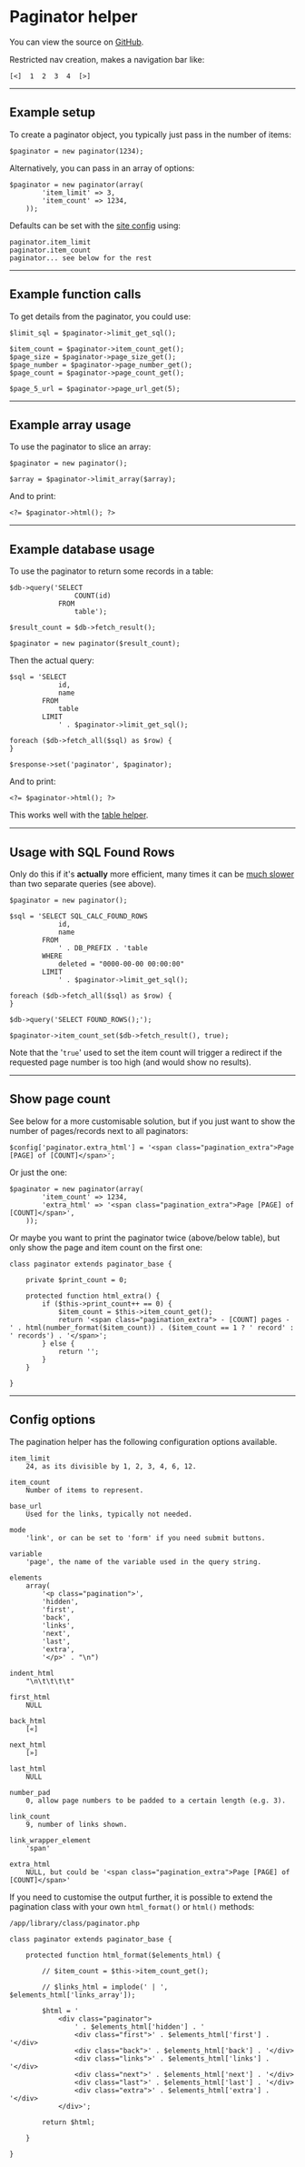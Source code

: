 
# Paginator helper

You can view the source on [GitHub](https://github.com/craigfrancis/framework/blob/master/framework/0.1/library/class/paginator.php).

Restricted nav creation, makes a navigation bar like:

	[<]  1  2  3  4  [>]

---

## Example setup

To create a paginator object, you typically just pass in the number of items:

	$paginator = new paginator(1234);

Alternatively, you can pass in an array of options:

	$paginator = new paginator(array(
			'item_limit' => 3,
			'item_count' => 1234,
		));

Defaults can be set with the [site config](../../doc/setup/config.md) using:

	paginator.item_limit
	paginator.item_count
	paginator... see below for the rest

---

## Example function calls

To get details from the paginator, you could use:

	$limit_sql = $paginator->limit_get_sql();

	$item_count = $paginator->item_count_get();
	$page_size = $paginator->page_size_get();
	$page_number = $paginator->page_number_get();
	$page_count = $paginator->page_count_get();

	$page_5_url = $paginator->page_url_get(5);

---

## Example array usage

To use the paginator to slice an array:

	$paginator = new paginator();

	$array = $paginator->limit_array($array);

And to print:

	<?= $paginator->html(); ?>

---

## Example database usage

To use the paginator to return some records in a table:

	$db->query('SELECT
					COUNT(id)
				FROM
					table');

	$result_count = $db->fetch_result();

	$paginator = new paginator($result_count);

Then the actual query:

	$sql = 'SELECT
				id,
				name
			FROM
				table
			LIMIT
				' . $paginator->limit_get_sql();

	foreach ($db->fetch_all($sql) as $row) {
	}

	$response->set('paginator', $paginator);

And to print:

	<?= $paginator->html(); ?>

This works well with the [table helper](../../doc/helpers/table.md).

---

## Usage with SQL Found Rows

Only do this if it's **actually** more efficient, many times it can be [much slower](http://stackoverflow.com/q/186588) than two separate queries (see above).

	$paginator = new paginator();

	$sql = 'SELECT SQL_CALC_FOUND_ROWS
				id,
				name
			FROM
				' . DB_PREFIX . 'table
			WHERE
				deleted = "0000-00-00 00:00:00"
			LIMIT
				' . $paginator->limit_get_sql();

	foreach ($db->fetch_all($sql) as $row) {
	}

	$db->query('SELECT FOUND_ROWS();');

	$paginator->item_count_set($db->fetch_result(), true);

Note that the '`true`' used to set the item count will trigger a redirect if the requested page number is too high (and would show no results).

---

## Show page count

See below for a more customisable solution, but if you just want to show the number of pages/records next to all paginators:

	$config['paginator.extra_html'] = '<span class="pagination_extra">Page [PAGE] of [COUNT]</span>';

Or just the one:

	$paginator = new paginator(array(
			'item_count' => 1234,
			'extra_html' => '<span class="pagination_extra">Page [PAGE] of [COUNT]</span>',
		));

Or maybe you want to print the paginator twice (above/below table), but only show the page and item count on the first one:

	class paginator extends paginator_base {

		private $print_count = 0;

		protected function html_extra() {
			if ($this->print_count++ == 0) {
				$item_count = $this->item_count_get();
				return '<span class="pagination_extra"> - [COUNT] pages - ' . html(number_format($item_count)) . ($item_count == 1 ? ' record' : ' records') . '</span>';
			} else {
				return '';
			}
		}

	}

---

## Config options

The pagination helper has the following configuration options available.

	item_limit
		24, as its divisible by 1, 2, 3, 4, 6, 12.

	item_count
		Number of items to represent.

	base_url
		Used for the links, typically not needed.

	mode
		'link', or can be set to 'form' if you need submit buttons.

	variable
		'page', the name of the variable used in the query string.

	elements
		array(
			'<p class="pagination">',
			'hidden',
			'first',
			'back',
			'links',
			'next',
			'last',
			'extra',
			'</p>' . "\n")

	indent_html
		"\n\t\t\t\t"

	first_html
		NULL

	back_html
		[«]

	next_html
		[»]

	last_html
		NULL

	number_pad
		0, allow page numbers to be padded to a certain length (e.g. 3).

	link_count
		9, number of links shown.

	link_wrapper_element
		'span'

	extra_html
		NULL, but could be '<span class="pagination_extra">Page [PAGE] of [COUNT]</span>'

If you need to customise the output further, it is possible to extend the pagination class with your own `html_format()` or `html()` methods:

	/app/library/class/paginator.php

	class paginator extends paginator_base {

		protected function html_format($elements_html) {

			// $item_count = $this->item_count_get();

			// $links_html = implode(' | ', $elements_html['links_array']);

			$html = '
				<div class="paginator">
					' . $elements_html['hidden'] . '
					<div class="first">' . $elements_html['first'] . '</div>
					<div class="back">' . $elements_html['back'] . '</div>
					<div class="links">' . $elements_html['links'] . '</div>
					<div class="next">' . $elements_html['next'] . '</div>
					<div class="last">' . $elements_html['last'] . '</div>
					<div class="extra">' . $elements_html['extra'] . '</div>
				</div>';

			return $html;

		}

	}
